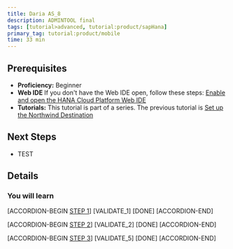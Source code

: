```yaml
---
title: Daria AS_8
description: ADMINTOOL final
tags: [tutorial>advanced, tutorial:product/sapHana]
primary_tag: tutorial:product/mobile
time: 33 min
---
```


## Prerequisites  
 - **Proficiency:** Beginner 
 - **Web IDE** If you don't have the Web IDE open, follow these steps: [Enable and open the HANA Cloud Platform Web IDE](https://go.sap.com/developer/tutorials/sapui5-webide-open-webide.html)
 - **Tutorials:** This tutorial is part of a series.  The previous tutorial is [Set up the Northwind Destination](https://go.sap.com/developer/tutorials/hcp-create-destination.html)

## Next Steps
 - TEST
  

## Details
### You will learn  

[ACCORDION-BEGIN [STEP 1](regex1)] 
[VALIDATE_1] 
[DONE]
[ACCORDION-END]

[ACCORDION-BEGIN [STEP 2](regex)] 
[VALIDATE_2] 
[DONE]
[ACCORDION-END]

[ACCORDION-BEGIN [STEP 3](rexact-match-precise)] 
[VALIDATE_5] 
[DONE]
[ACCORDION-END]
